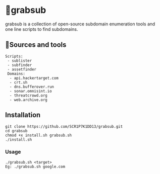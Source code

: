 # 🔎grabsub
grabsub is a collection of open-source subdomain enumeration tools and one line scripts to find subdomains. 

## 🔧Sources and tools 

```
Scripts:
 - sublister
 - subfinder
 - assetfinder
 Domains:
  - api.hackertarget.com
  - crt.sh
  - dns.bufferover.run
  - sonar.omnisint.io
  - threatcrowd.org
  - web.archive.org
```
## Installation
```
git clone https://github.com/SCR1P7K1DD13/grabsub.git
cd grabsub
chmod +x install.sh grabsub.sh
./install.sh
```

### Usage

``` 
./grabsub.sh <target>
Eg: ./grabsub.sh google.com
```

